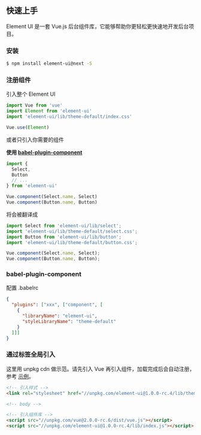 ## 快速上手

Element UI 是一套 Vue.js 后台组件库，它能够帮助你更轻松更快速地开发后台项目。

### 安装

```bash
$ npm install element-ui@next -S
```

### 注册组件

引入整个 Element UI

```javascript
import Vue from 'vue'
import Element from 'element-ui'
import 'element-ui/lib/theme-default/index.css'

Vue.use(Element)
```

或者只引入你需要的组件

**使用 [babel-plugin-component](https://github.com/QingWei-Li/babel-plugin-component)**

```javascript
import {
  Select,
  Button
  // ...
} from 'element-ui'

Vue.component(Select.name, Select)
Vue.component(Button.name, Button)
```

将会被翻译成

```javascript
import Select from 'element-ui/lib/select';
import 'element-ui/lib/theme-default/select.css';
import Button from 'element-ui/lib/button';
import 'element-ui/lib/theme-default/button.css';

Vue.component(Select.name, Select);
Vue.component(Button.name, Button);
```

### babel-plugin-component

配置 .babelrc

```json
{
  "plugins": ["xxx", ["component", [
    {
      "libraryName": "element-ui",
      "styleLibraryName": "theme-default"
    }
  ]]]
}
```


### 通过标签全局引入

这里用 unpkg cdn 做示范。请先引入 Vue 再引入组件，加载完成后会自动注册，参考 [示例](https://codepen.io/anon/pen/ozYpNA)。

```html
<!-- 引入样式 -->
<link rel="stylesheet" href="//unpkg.com/element-ui@1.0.0-rc.4/lib/theme-default/index.css">

<!-- body -->

<!-- 引入组件库 -->
<script src="//unpkg.com/vue@2.0.0-rc.6/dist/vue.js"></script>
<script src="//unpkg.com/element-ui@1.0.0-rc.4/lib/index.js"></script>
```
